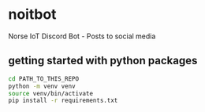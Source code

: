 # noitbot
Norse IoT Discord Bot - Posts to social media

## getting started with python packages

```bash
cd PATH_TO_THIS_REPO
python -m venv venv
source venv/bin/activate
pip install -r requirements.txt
```
